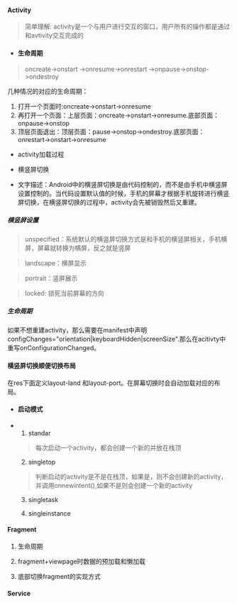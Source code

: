 #### Activity

>简单理解: activity是一个与用户进行交互的窗口，用户所有的操作都是通过和avtivity交互完成的

* #### 生命周期
>oncreate->onstart
->onresume->onrestart
->onpause->onstop->ondestroy

几种情况的对应的生命周期：

1. 打开一个页面时:oncreate->onstart->onresume
2. 再打开一个页面：上层页面：oncreate->onstart->onresume.底部页面：onpause->onstop
3. 顶层页面退出：顶层页面：pause->onstop->ondestroy.底部页面：onrestart->onstart->onresume

* activity加载过程
  
* 横竖屏切换
* 文字描述：Android中的横竖屏切换是由代码控制的，而不是由手机中横竖屏设置控制的。当代码设置默认值的时候，手机的屏幕才根据手机旋转进行横竖屏切换，在横竖屏切换的过程中，activity会先被销毁然后又重建。

##### 横竖屏设置
  >unspecified：系统默认的横竖屏切换方式是和手机的横竖屏相关，手机横屏，屏幕就转换为横屏，反之就是竖屏

  >landscape：横屏显示

  >portrait：竖屏展示

  >locked: 锁死当前屏幕的方向

  ##### 生命周期

  如果不想重建activity，那么需要在manifest中声明 configChanges="orientation|keyboardHidden|screenSize".那么在acitivty中重写onConfigurationChanged。

  #### 横竖屏切换顺便切换布局

  在res下面定义layout-land 和layout-port。在屏幕切换时会自动加载对应的布局。

* #### 启动模式
* 
  1. standar
   >每次启动一个activity，都会创建一个新的并放在栈顶

  2. singletop
   >判断启动的activity是不是在栈顶，如果是，则不会创建新的activity，并调用onnewintent(),如果不是则会创建一个新的activity

  3. singletask
   
  4. singleinstance

#### Fragment

1. 生命周期

2. fragment+viewpage时数据的预加载和懒加载

3. 底部切换fragment的实现方式

#### Service
